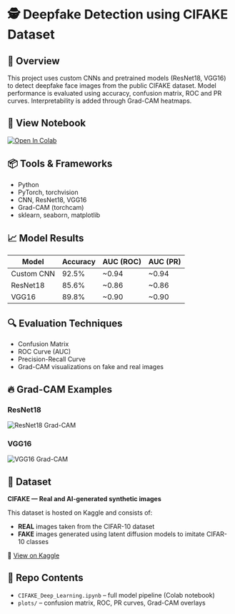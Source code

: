 # 🕵️ Deepfake Detection using CIFAKE Dataset

## 🧠 Overview
This project uses custom CNNs and pretrained models (ResNet18, VGG16) to detect deepfake face images from the public CIFAKE dataset. Model performance is evaluated using accuracy, confusion matrix, ROC and PR curves. Interpretability is added through Grad-CAM heatmaps.

## 🧪 View Notebook

[![Open In Colab](https://colab.research.google.com/assets/colab-badge.svg)](https://colab.research.google.com/github/Sooraj-z/deepfake-detection-cifake/blob/main/CIFAKE_Deep_Learning.ipynb)

## 📦 Tools & Frameworks
- Python
- PyTorch, torchvision
- CNN, ResNet18, VGG16
- Grad-CAM (torchcam)
- sklearn, seaborn, matplotlib

## 📈 Model Results

| Model     | Accuracy | AUC (ROC) | AUC (PR) |
|-----------|----------|-----------|----------|
| Custom CNN | 92.5%   | ~0.94     | ~0.94    |
| ResNet18   | 85.6%   | ~0.86     | ~0.86    |
| VGG16      | 89.8%   | ~0.90     | ~0.90    |

## 🔍 Evaluation Techniques
- Confusion Matrix  
- ROC Curve (AUC)  
- Precision-Recall Curve  
- Grad-CAM visualizations on fake and real images  

## 🔥 Grad-CAM Examples

### ResNet18  
![ResNet18 Grad-CAM](plots/gradcam_examples/resnet_gradcam.png)

### VGG16  
![VGG16 Grad-CAM](plots/gradcam_examples/vgg_gradcam.png)


## 🧪 Dataset
**CIFAKE — Real and AI-generated synthetic images**

This dataset is hosted on Kaggle and consists of:
- **REAL** images taken from the CIFAR-10 dataset  
- **FAKE** images generated using latent diffusion models to imitate CIFAR-10 classes

🔗 [View on Kaggle](https://www.kaggle.com/datasets/birdy654/cifake-real-and-ai-generated-synthetic-images)

## 📁 Repo Contents
- `CIFAKE_Deep_Learning.ipynb` – full model pipeline (Colab notebook)
- `plots/` – confusion matrix, ROC, PR curves, Grad-CAM overlays
